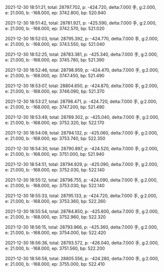 2021-12-30 18:51:21, total: 28797.702, p: -424.720, delta:7.000 手, g:2.000, e: 21.000, b: -168.000, ep: 3742.800, bp: 520.940

2021-12-30 18:51:42, total: 28781.921, p: -425.590, delta:7.000 手, g:2.000, e: 21.000, b: -168.000, ep: 3742.570, bp: 521.020

2021-12-30 18:52:03, total: 28795.392, p: -424.770, delta:7.000 手, g:2.000, e: 21.000, b: -168.000, ep: 3743.550, bp: 521.040

2021-12-30 18:52:25, total: 28783.381, p: -425.340, delta:7.000 手, g:2.000, e: 21.000, b: -168.000, ep: 3745.780, bp: 521.390

2021-12-30 18:52:46, total: 28798.959, p: -424.470, delta:7.000 手, g:2.000, e: 21.000, b: -168.000, ep: 3747.450, bp: 521.490

2021-12-30 18:53:07, total: 28804.650, p: -424.870, delta:7.000 手, g:2.000, e: 21.000, b: -168.000, ep: 3746.090, bp: 521.370

2021-12-30 18:53:27, total: 28798.471, p: -424.720, delta:7.000 手, g:2.000, e: 21.000, b: -168.000, ep: 3747.200, bp: 521.490

2021-12-30 18:53:49, total: 28789.302, p: -425.040, delta:7.000 手, g:2.000, e: 21.000, b: -168.000, ep: 3752.320, bp: 522.170

2021-12-30 18:54:09, total: 28794.132, p: -425.060, delta:7.000 手, g:2.000, e: 21.000, b: -168.000, ep: 3753.740, bp: 522.350

2021-12-30 18:54:30, total: 28790.897, p: -424.520, delta:7.000 手, g:2.000, e: 21.000, b: -168.000, ep: 3751.000, bp: 521.940

2021-12-30 18:54:51, total: 28794.929, p: -425.090, delta:7.000 手, g:2.000, e: 21.000, b: -168.000, ep: 3752.030, bp: 522.140

2021-12-30 18:55:12, total: 28798.755, p: -424.090, delta:7.000 手, g:2.000, e: 21.000, b: -168.000, ep: 3753.030, bp: 522.140

2021-12-30 18:55:33, total: 28795.133, p: -424.720, delta:7.000 手, g:2.000, e: 21.000, b: -168.000, ep: 3753.360, bp: 522.260

2021-12-30 18:55:54, total: 28784.850, p: -425.600, delta:7.000 手, g:2.000, e: 21.000, b: -168.000, ep: 3752.960, bp: 522.320

2021-12-30 18:56:15, total: 28793.966, p: -425.360, delta:7.000 手, g:2.000, e: 21.000, b: -168.000, ep: 3754.000, bp: 522.420

2021-12-30 18:56:36, total: 28793.572, p: -426.040, delta:7.000 手, g:2.000, e: 21.000, b: -168.000, ep: 3751.560, bp: 522.200

2021-12-30 18:56:58, total: 28805.556, p: -424.280, delta:7.000 手, g:2.000, e: 21.000, b: -168.000, ep: 3755.000, bp: 522.410